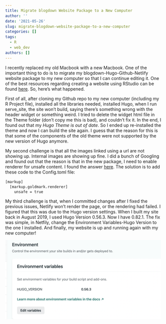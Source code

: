 ```yaml
---
title: Migrate blogdown Website Package to a New Computer
author: ''
date: '2021-05-26'
slug: migrate-blogdown-website-package-to-a-new-computer
categories: []
tags:
  - R
  - web_dev
authors: []
---
```


I recently replaced my old Macbook with a new Macbook. One of the important thing to do is to migrate my blogdown-Hugo-Github-Netlify website package to my new computer so that I can continue editing it. One of the best resources regarding creating a website using RStudio can be found [here](https://alison.rbind.io/blog/2020-12-new-year-new-blogdown/). So, here’s what happened.

First of all, after cloning my Github repo to my new computer (including my R Project file), installed all the libraries needed, installed Hugo, when I run serve_site, the site won’t build, saying there’s something wrong with the header widget or something weird. I tried to delete the widget html file in the Theme folder (don’t copy me this is bad), and couldn’t fix it. In the end, I found out that my *Hugo Theme is out of date*. So I ended up re-installed the theme and now I can build the site again. I guess that the reason for this is that some of the components of the old theme were not supported by the new version of Hugo anymore.

My second challenge is that all the images linked using a url are not showing up. Internal images are showing up fine. I did a bunch of Googling and found out that the reason is that in the new package, I need to enable renderer for unsafe content. I found the answer [here](https://github.com/rstudio/blogdown/issues/465). The solution is to add these code to the Config.toml file:

  ```
[markup]
    [markup.goldmark.renderer]
      unsafe = true
  ```    
My third challenge is that, when I committed changes after I fixed the previous issues, Netlify won’t render the page, or the rendering had failed. I figured that this was due to the Hugo version settings. When I built my site back in August 2019, I used Hugo Version 0.56.3. Now I have 0.82.1. The fix was simple, in Netfily, change the Environment Variables-Hugo Version to the one I installed. And finally, my website is up and running again with my new computer!

<img src="https://github.com/adventuremeng/website_img/blob/master/post/migrate_package/hugo-version.png?raw=true" width=500px />
